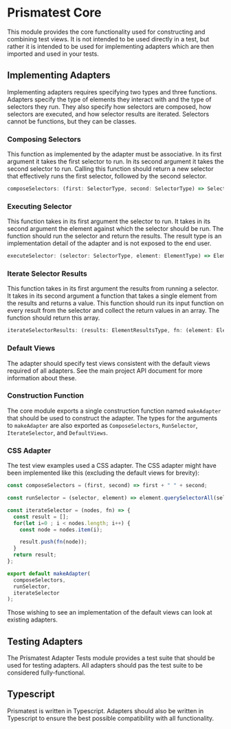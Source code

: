 # Prismatest Core

This module provides the core functionality used for constructing and combining
test views. It is not intended to be used directly in a test, but rather it is
intended to be used for implementing adapters which are then imported and used
in your tests.

## Implementing Adapters

Implementing adapters requires specifying two types and three functions.
Adapters specify the type of elements they interact with and the type of
selectors they run. They also specify how selectors are composed, how selectors
are executed, and how selector results are iterated. Selectors cannot be
functions, but they can be classes.

### Composing Selectors

This function as implemented by the adapter must be associative. In its first
argument it takes the first selector to run. In its second argument it takes the
second selector to run. Calling this function should return a new selector that
effectively runs the first selector, followed by the second selector.

```typescript
composeSelectors: (first: SelectorType, second: SelectorType) => SelectorType
```

### Executing Selector

This function takes in its first argument the selector to run. It takes in its
second argument the element against which the selector should be run. The
function should run the selector and return the results. The result type is an
implementation detail of the adapter and is not exposed to the end user.

```typescript
executeSelector: (selector: SelectorType, element: ElementType) => ElementResultsType
```

### Iterate Selector Results

This function takes in its first argument the results from running a selector.
It takes in its second argument a function that takes a single element from the
results and returns a value. This function should run its input function on
every result from the selector and collect the return values in an array. The
function should return this array.

```typescript
iterateSelectorResults: (results: ElementResultsType, fn: (element: ElementType) => Value) => Value[]
```

### Default Views

The adapter should specify test views consistent with the default views
required of all adapters. See the main project API document for more
information about these.

### Construction Function

The core module exports a single construction function named `makeAdapter` that
should be used to construct the adapter. The types for the arguments to
`makeAdapter` are also exported as `ComposeSelectors`, `RunSelector`,
`IterateSelector`, and `DefaultViews`.

### CSS Adapter

The test view examples used a CSS adapter. The CSS adapter might have been
implemented like this (excluding the default views for brevity):

```js
const composeSelectors = (first, second) => first + " " + second;

const runSelector = (selector, element) => element.querySelectorAll(selector);

const iterateSelector = (nodes, fn) => {
  const result = [];
  for(let i=0 ; i < nodes.length; i++) {
    const node = nodes.item(i);

    result.push(fn(node));
  }
  return result;
};

export default makeAdapter(
  composeSelectors,
  runSelector,
  iterateSelector
);
```

Those wishing to see an implementation of the default views can look at
existing adapters.

## Testing Adapters

The Prismatest Adapter Tests module provides a test suite that should be used
for testing adapters. All adapters should pas the test suite to be considered
fully-functional.

## Typescript

Prismatest is written in Typescript. Adapters should also be written in
Typescript to ensure the best possible compatibility with all functionality.

